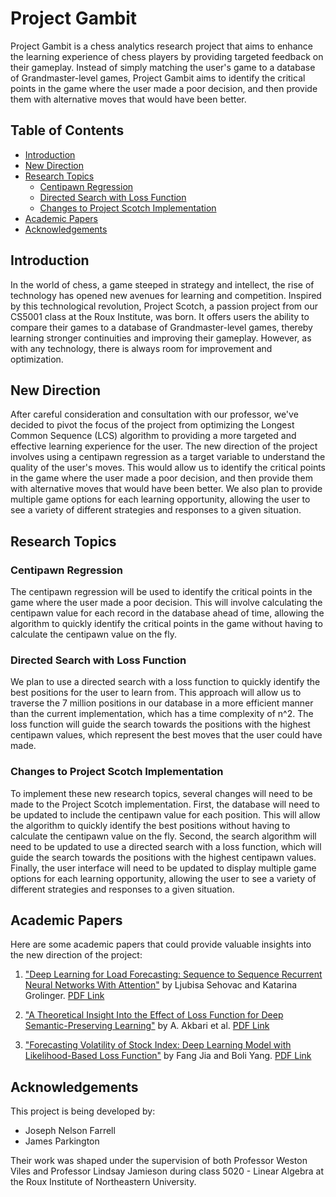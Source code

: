 <!-- omit in toc -->
# Project Gambit

Project Gambit is a chess analytics research project that aims to enhance the learning experience of chess players by providing targeted feedback on their gameplay. Instead of simply matching the user's game to a database of Grandmaster-level games, Project Gambit aims to identify the critical points in the game where the user made a poor decision, and then provide them with alternative moves that would have been better.

<!-- omit in toc -->
## Table of Contents

- [Introduction](#introduction)
- [New Direction](#new-direction)
- [Research Topics](#research-topics)
  - [Centipawn Regression](#centipawn-regression)
  - [Directed Search with Loss Function](#directed-search-with-loss-function)
  - [Changes to Project Scotch Implementation](#changes-to-project-scotch-implementation)
- [Academic Papers](#academic-papers)
- [Acknowledgements](#acknowledgements)

## Introduction

In the world of chess, a game steeped in strategy and intellect, the rise of technology has opened new avenues for learning and competition. Inspired by this technological revolution, Project Scotch, a passion project from our CS5001 class at the Roux Institute, was born. It offers users the ability to compare their games to a database of Grandmaster-level games, thereby learning stronger continuities and improving their gameplay. However, as with any technology, there is always room for improvement and optimization.

## New Direction

After careful consideration and consultation with our professor, we've decided to pivot the focus of the project from optimizing the Longest Common Sequence (LCS) algorithm to providing a more targeted and effective learning experience for the user. The new direction of the project involves using a centipawn regression as a target variable to understand the quality of the user's moves. This would allow us to identify the critical points in the game where the user made a poor decision, and then provide them with alternative moves that would have been better. We also plan to provide multiple game options for each learning opportunity, allowing the user to see a variety of different strategies and responses to a given situation.

## Research Topics

### Centipawn Regression

The centipawn regression will be used to identify the critical points in the game where the user made a poor decision. This will involve calculating the centipawn value for each record in the database ahead of time, allowing the algorithm to quickly identify the critical points in the game without having to calculate the centipawn value on the fly.

### Directed Search with Loss Function

We plan to use a directed search with a loss function to quickly identify the best positions for the user to learn from. This approach will allow us to traverse the 7 million positions in our database in a more efficient manner than the current implementation, which has a time complexity of n^2. The loss function will guide the search towards the positions with the highest centipawn values, which represent the best moves that the user could have made.

### Changes to Project Scotch Implementation

To implement these new research topics, several changes will need to be made to the Project Scotch implementation. First, the database will need to be updated to include the centipawn value for each position. This will allow the algorithm to quickly identify the best positions without having to calculate the centipawn value on the fly. Second, the search algorithm will need to be updated to use a directed search with a loss function, which will guide the search towards the positions with the highest centipawn values. Finally, the user interface will need to be updated to display multiple game options for each learning opportunity, allowing the user to see a variety of different strategies and responses to a given situation.

## Academic Papers

Here are some academic papers that could provide valuable insights into the new direction of the project:

1. ["Deep Learning for Load Forecasting: Sequence to Sequence Recurrent Neural Networks With Attention"](https://dx.doi.org/10.1109/ACCESS.2020.2975738) by Ljubisa Sehovac and Katarina Grolinger. [PDF Link](https://ieeexplore.ieee.org/ielx7/6287639/8948470/09006868.pdf)

2. ["A Theoretical Insight Into the Effect of Loss Function for Deep Semantic-Preserving Learning"](https://dx.doi.org/10.1109/TNNLS.2021.3090358) by A. Akbari et al. [PDF Link](https://openresearch.surrey.ac.uk/view/delivery/44SUR_INST/12150818710002346/13150818700002346)

3. ["Forecasting Volatility of Stock Index: Deep Learning Model with Likelihood-Based Loss Function"](https://dx.doi.org/10.1155/2021/5511802) by Fang Jia and Boli Yang. [PDF Link](https://downloads.hindawi.com/journals/complexity/2021/5511802.pdf)

## Acknowledgements

This project is being developed by:

- Joseph Nelson Farrell
- James Parkington

Their work was shaped under the supervision of both Professor Weston Viles and Professor Lindsay Jamieson during class 5020 - Linear Algebra at the Roux Institute of Northeastern University.
